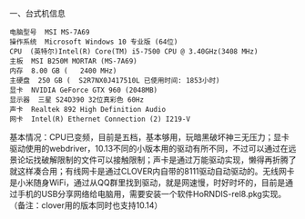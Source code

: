 一、台式机信息
	
	
	电脑型号  MSI MS-7A69
	操作系统  Microsoft Windows 10 专业版 (64位)
	CPU  (英特尔)Intel(R) Core(TM) i5-7500 CPU @ 3.40GHz(3408 MHz)
	主板  MSI B250M MORTAR (MS-7A69)
	内存  8.00 GB (   2400 MHz)
	主硬盘  250 GB (  S2R7NX0J417510L 已使用时间: 1853小时)
	显卡  NVIDIA GeForce GTX 960 (2048MB)
	显示器  三星 S24D390 32位真彩色 60Hz
	声卡  Realtek 892 High Definition Audio
	网卡  Intel(R) Ethernet Connection (2) I219-V
基本情况：CPU已变频，目前是五档，基本够用，玩暗黑破坏神三无压力；显卡驱动使用的webdriver，10.13不同的小版本用的驱动有所不同，不过可以通过在远景论坛找破解限制的文件可以接触限制；声卡是通过万能驱动实现，懒得再折腾了就这样凑合用；有线网卡是通过CLOVER内自带的8111驱动自动驱动的。无线网卡是小米随身WiFi，通过从QQ群里找到驱动，就是网速慢，时好时坏的，目前是通过手机的USB分享网络给电脑用，需要安装一个软件HoRNDIS-rel8.pkg实现。（备注：clover用的版本同时也支持10.14）